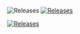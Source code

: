 
![Releases](https://img.shields.io/badge/android-5.0%2B-brightgreen.jpg)
[![Releases](https://img.shields.io/badge/android-5.0%2B-brightgreen.jpg)](https://www.coolapk.com/apk/com.thirtydegreesray.openhub)


[![Releases](https://img.shields.io/badge/android-5.0%2B-brightgreen.svg)](https://www.coolapk.com/apk/com.thirtydegreesray.openhub)
